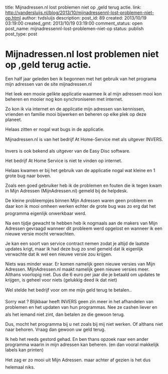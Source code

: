 title: Mijnadressen.nl lost problemen niet op ,geld terug actie.
link: http://vandersluijs.nl/blog/2013/10/mijnadressennl-lost-problemen-niet-op.html
author: tvdsluijs
description: 
post_id: 89
created: 2013/10/19 03:19:00
created_gmt: 2013/10/19 03:19:00
comment_status: open
post_name: mijnadressennl-lost-problemen-niet-op
status: publish
post_type: post

# Mijnadressen.nl lost problemen niet op ,geld terug actie.

Een half jaar geleden ben ik begonnen met het gebruik van het programa mijn adressen van de site mijnadressen.nl  
  
Het leek een mooie gelikte applicatie waarmee ik al mijn adressen mooi kon beheren en mooier nog kon synchroniseren met internet.  
  
Zo kon ik via internet en de applicatie mijn adressen van kennissen, vrienden en familie mooi bijwerken en beheren op elke plek op deze planeet.  
  
Helaas zitten er nogal wat bugs in de applicatie.  
  
  
Mijnadressen.nl is van het bedrijf At Home-Service met als uitgever INVERS.   
  
Invers is ook bekend als uitgever van de Easy Disc software.  
  
Het bedrijf At Home Service is niet te vinden op internet.  
  
Helaas kwamen er bij het gebruik van de applicatie nogal wat kleine en 1 grote bug naar boven.  
  
Zoals een goed gebruiker heb ik de problemen en fouten die ik tegen kwam in Mijn Adressen (MijnAdressen.nl) gemeld bij de helpdesk.  
  
De kleine probleempjes binnen Mijn Adressen waren geen probleem en daar kon ik mooi omheen werken echter de grote bug was zo erg dat het programma eigenlijk onwerkbaar werd.  
  
Na een tijdje gewacht te hebben heb ik nogmaals aan de makers van Mijn Adressen gevraagd wanneer dit probleem werd opgelost en wanneer ik een nieuwe versie mocht verwachten.   
  
Je kan een soort van service contract nemen zodat je altijd de laatste updates krigt, maar ik had deze bug zo snel gemeld dat ik eigenlijk verwachte dat ik wel een nieuwe versie zou krijgen.  
  
Niets was minder waar. Er komen namelijk geen nieuwe versies van Mijn Adressen. MijnAdressen.nl maakt namelijk geen nieuwe versies meer. Althans voorlopig niet. Dus die 6 euro per jaar die je betaald om updates te krijgen, is geheel voor niets (gelukkig deed ik dat niet)  
  
Wel stelde het bedrijf voor om me mijn geld terug te betalen..  
  
Sorry wat ? Blijkbaar heeft INVERS geen zin meer in het afhandelen van problemen en het updaten van hun programmas. Nee ze cashen liever en als het iemand niet zint, dan betalen ze die gewoon terug.  
  
Dus, mocht het programma bij u net zoals bij mij niet werken. Of althans niet naar behoren. Vraag dan gewoon uw geld terug.  
  
Ik heb het reeds gestord gehad. En ben thans opzoek naar een ander programma waarin in mijn adressen kan beheren. (en dan vooral makkelijk labels kan printen)  
  
Het zag er zo mooi uit Mijn Adressen. maar achter af gezien is het dus helemaal niks.